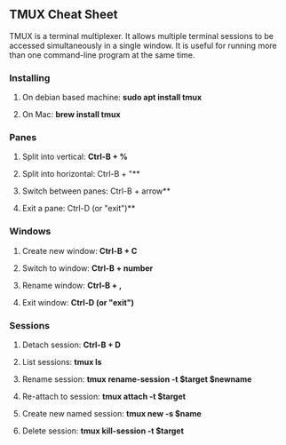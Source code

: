 ## TMUX Cheat Sheet

TMUX is a terminal multiplexer. It allows multiple terminal sessions to be accessed simultaneously in a single window. It is useful for running more than one command-line program at the same time.

### Installing

1) On debian based machine: **sudo apt install tmux**

2) On Mac: **brew install tmux**



### Panes

1) Split into vertical: **Ctrl-B + %**

2) Split into horizontal: Ctrl-B + "**

3) Switch between panes: Ctrl-B + arrow**

4) Exit a pane: Ctrl-D (or "exit")**


### Windows

1) Create new window: **Ctrl-B + C**

2) Switch to window: **Ctrl-B + number**

3) Rename window: **Ctrl-B + ,**

4) Exit window: **Ctrl-D (or "exit")**


### Sessions

1) Detach session: **Ctrl-B + D**

2) List sessions: **tmux ls**

3) Rename session: **tmux rename-session -t $target $newname**

4) Re-attach to session: **tmux attach -t $target**

5) Create new named session: **tmux new -s $name**

6) Delete session: **tmux kill-session -t $target**
